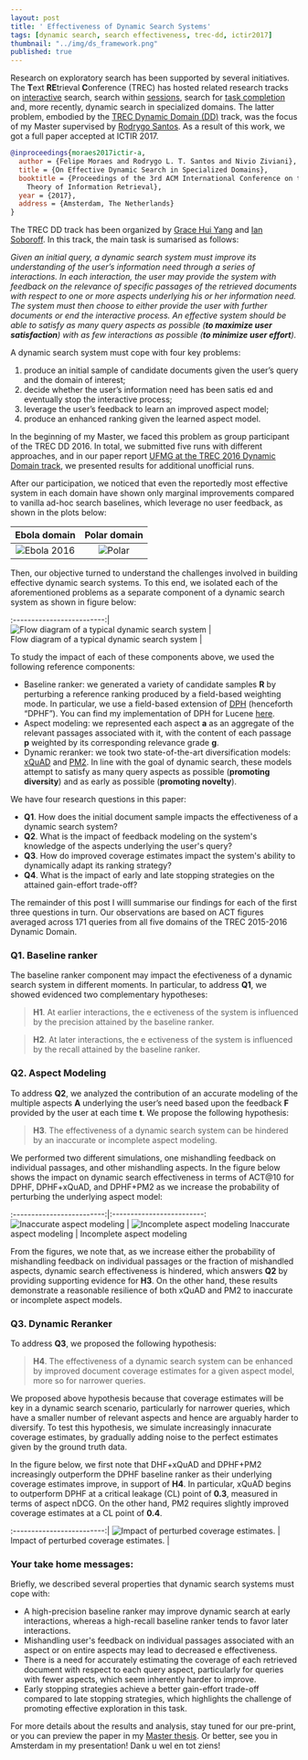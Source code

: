 ```yaml
---
layout: post
title: ' Effectiveness of Dynamic Search Systems'
tags: [dynamic search, search effectiveness, trec-dd, ictir2017]
thumbnail: "../img/ds_framework.png"
published: true
---
```


Research on exploratory search has been supported by several initiatives. The **T**ext **RE**trieval **C**onference (TREC) has hosted related research tracks on [interactive](http://trec.nist.gov/data/interactive.html) search, search within [sessions](http://trec.nist.gov/data/session.html), search for [task completion](http://trec.nist.gov/data/tasks.html) and, more recently, dynamic search in specialized domains. The latter problem, embodied by the [TREC Dynamic Domain (DD)](http://trec-dd.org/) track, was the focus of my Master supervised by [Rodrygo Santos](http://homepages.dcc.ufmg.br/~rodrygo/). As a result of this work, we got a full paper accepted at ICTIR 2017.

```bibtex
@inproceedings{moraes2017ictir-a,
  author = {Felipe Moraes and Rodrygo L. T. Santos and Nivio Ziviani},
  title = {On Effective Dynamic Search in Specialized Domains},
  booktitle = {Proceedings of the 3rd ACM International Conference on the 
    Theory of Information Retrieval},
  year = {2017},
  address = {Amsterdam, The Netherlands}
}
```

The TREC DD track has been organized by [Grace Hui Yang](http://infosense.cs.georgetown.edu/grace/) and [Ian Soboroff](https://www.nist.gov/people/ian-soboroff). In this track, the main task is sumarised as follows: 

_Given an initial query, a dynamic search system must improve its understanding of the user’s information need through a series of interactions. In each interaction, the user may provide the system with feedback on the relevance of specific passages of the retrieved documents with respect to one or more aspects underlying his or her information need. The system must then choose to either provide the user with further documents or end the interactive process. An effective system should be able to satisfy as many query aspects as possible (**to maximize user satisfaction**) with as few interactions as possible (**to minimize user effort**)._


A dynamic search system must cope with four key problems: 

1. produce an initial sample of candidate documents given the user’s query and the domain of interest; 
2. decide whether the user’s information need has been satis ed and eventually stop the interactive process; 
3. leverage the user’s feedback to learn an improved aspect model;
4. produce an enhanced ranking given the learned aspect model.


In the beginning of my Master, we faced this problem as group participant of the TREC DD 2016. In total, we submitted five runs with different approaches, and in our paper report [UFMG at the TREC 2016 Dynamic Domain track](http://trec.nist.gov/pubs/trec25/papers/ufmg-DD.pdf), we presented results for additional unofficial runs.

After our participation, we noticed that even the reportedly most effective system in each domain have shown only marginal improvements compared to vanilla ad-hoc search baselines, which leverage no user feedback, as shown in the plots below:

Ebola domain            |  Polar domain
:-------------------------:|:-------------------------:
![Ebola 2016]({{site.baseurl}}/img/TREC_Best_ebola16.png)  |  ![Polar]({{site.baseurl}}/img/TREC_Best_polar.png) 

Then, our objective turned to understand the challenges involved in building effective dynamic search systems. To this end, we isolated each of the aforementioned problems as a separate component of a dynamic search system as shown in figure below:


:-------------------------:|
![Flow diagram of a typical dynamic search system ]({{site.baseurl}}/img/ds_framework.png)  |  
Flow diagram of a typical dynamic search system            |  

To study the impact of each of these components above, we used the following reference components:

- Baseline ranker: we generated a variety of candidate samples **R** by perturbing a reference ranking produced by a field-based weighting mode. In particular, we use a field-based extension of [DPH](https://art.torvergata.it/retrieve/handle/2108/33648/85364/trec2008.pdf) (henceforth “DPHF”). You can find my implementation of DPH for Lucene [here](https://github.com/felipemoraes/DPH-for-Lucene).
- Aspect modeling: we represented each aspect **a** as an aggregate of the relevant passages associated with it, with the content of each passage **p** weighted by its corresponding relevance grade **g**. 
- Dynamic reranker:  we took two state-of-the-art diversification models: [xQuAD](http://dl.acm.org/citation.cfm?id=1772780) and [PM2](http://dl.acm.org/citation.cfm?id=2348296). In line with the goal of dynamic search, these models attempt to satisfy as many query aspects as possible (**promoting diversity**) and as early as possible (**promoting novelty**).

We have four research questions in this paper:

- **Q1**. How does the initial document sample impacts the effectiveness of a dynamic search system?
- **Q2**. What is the impact of feedback modeling on the system's knowledge of the aspects underlying the user's query?
- **Q3**. How do improved coverage estimates impact the system's ability to dynamically adapt its ranking strategy?
- **Q4**. What is the impact of early and late stopping strategies on the attained gain-effort trade-off?

 The remainder of this post I willl summarise our findings for each of the first three questions in turn. Our observations are based on ACT figures averaged across 171 queries from all five domains of the TREC 2015-2016 Dynamic Domain.

### Q1. Baseline ranker

 The baseline ranker component may impact the efectiveness of a dynamic search system in different moments. In particular, to address **Q1**, we showed evidenced two complementary hypotheses:

> **H1**. At earlier interactions, the e ectiveness of the system is influenced by the precision attained by the baseline ranker.

> **H2**. At later interactions, the e ectiveness of the system is influenced by the recall attained by the baseline ranker.


### Q2. Aspect Modeling

To address **Q2**, we analyzed the contribution of an accurate modeling of the multiple aspects **A** underlying the user’s need based upon the feedback **F** provided by the user at each time **t**. We propose the following hypothesis:

> **H3**. The effectiveness of a dynamic search system can be hindered by an inaccurate or incomplete aspect modeling.

We performed two different simulations, one mishandling feedback on individual passages, and other mishandling aspects. In the figure below shows the impact on dynamic search effectiveness in terms of ACT@10 for DPHF, DPHF+xQuAD, and DPHF+PM2 as we increase the probability of perturbing the underlying aspect model:


:-------------------------:|:-------------------------:
![Inaccurate aspect modeling ]({{site.baseurl}}/img/aspect_removal_DPH.png)  |  ![Incomplete aspect modeling]({{site.baseurl}}/img/miss_feedback_DPH.png) 
Inaccurate aspect modeling            |  Incomplete aspect modeling


From the figures, we note that, as we increase either the probability of mishandling feedback on individual passages or the fraction of mishandled aspects, dynamic search effectiveness is hindered, which answers **Q2** by providing supporting evidence for **H3**. On the other hand, these results demonstrate a reasonable resilience of both xQuAD and PM2 to inaccurate or incomplete aspect models.

### Q3. Dynamic Reranker

To address **Q3**, we proposed the following hypothesis:

> **H4**. The effectiveness of a dynamic search system can be enhanced by improved document coverage estimates for a given aspect model, more so for narrower queries.

We proposed above hypothesis because that coverage estimates will be key in a dynamic search scenario, particularly for narrower queries, which have a smaller number of relevant aspects and hence are arguably harder to diversify. To test this hypothesis, we simulate increasingly innacurate coverage estimates, by gradually adding noise to the perfect estimates given by the ground truth data. 

In the figure below, we  first note that DHF+xQuAD and DPHF+PM2 increasingly outperform the DPHF baseline ranker as their underlying coverage estimates improve, in support of **H4**. In particular, xQuAD begins to outperform DPHF at a critical leakage (CL) point of **0.3**, measured in terms of aspect nDCG. On the other hand, PM2 requires slightly improved coverage estimates at a CL point of **0.4**.


:-------------------------:|
![Impact of perturbed coverage estimates.]({{site.baseurl}}/img/pertubation_DPH.png)  |  
Impact of perturbed coverage estimates.            |  


### Your take home messages:

Briefly, we described several properties that dynamic search systems must cope with:

- A high-precision baseline ranker may improve dynamic search at early interactions, whereas a high-recall baseline ranker tends to favor later interactions. 
- Mishandling user's feedback on individual passages associated with an aspect or on entire aspects may lead to decreased e effectiveness. 
- There is a need for accurately estimating the coverage of each retrieved document with respect to each query aspect, particularly for queries with fewer aspects, which seem inherently harder to improve. 
- Early stopping strategies achieve a better gain-effort trade-off compared to late stopping strategies, which highlights the challenge of promoting effective exploration in this task.

For more details about the results and analysis, stay tuned for our pre-print, or you can preview the paper in my [Master thesis](https://www.dcc.ufmg.br/pos/cursos/defesas/2069M.PDF). Or better, see you in Amsterdam in my presentation! Dank u wel en tot ziens!


